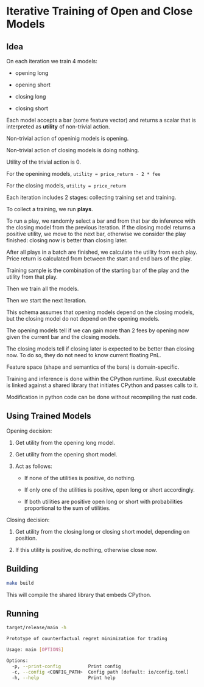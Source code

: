 # Iterative Training of Open and Close Models

## Idea

On each iteration we train 4 models:

+ opening long

+ opening short

+ closing long

+ closing short

Each model accepts a bar (some feature vector) and returns a scalar that is interpreted as **utility**
of non-trivial action.

Non-trivial action of openinig models is opening.

Non-trivial action of closing models is doing nothing.

Utility of the trivial action is 0.

For the openining models, `utility = price_return - 2 * fee`

For the closing models, `utility = price_return`

Each iteration includes 2 stages: collecting training set and training.

To collect a training, we run **plays**.

To run a play, we randomly select a bar and from that bar do inference with the closing model 
from the previous iteration. If the closing model returns a positive utility, we move to the next bar,
otherwise we consider the play finished: closing now is better than closing later.

After all plays in a batch are finished, we calculate the utility from each play. Price return is calculated
from between the start and end bars of the play.

Training sample is the combination of the starting bar of the play and the utility from that play.

Then we train all the models.

Then we start the next iteration.

This schema assumes that opening models depend on the closing models, but the closing model
do not depend on the opening models. 

The opening models tell if we can gain more than 2 fees by opening now given the current bar and
the closing models.

The closing models tell if closing later is expected to be better than closing now. 
To do so, they do not need to know current floating PnL.

Feature space (shape and semantics of the bars) is domain-specific.

Training and inference is done within the CPython runtime. 
Rust executable is linked against a shared library that initiates CPython and passes calls to it.

Modification in python code can be done without recompiling the rust code.

## Using Trained Models

Opening decision:

1. Get utility from the opening long model.

2. Get utility from the opening short model.

3. Act as follows:
   
   + If none of the utilities is positive, do nothing.

   + If only one of the utilities is positive, open long or short accordingly.

   + If both utilities are positive open long or short with probabilities proportional to the sum of utilities.

Closing decision:

1. Get utility from the closing long or closing short model, depending on position.

2. If this utility is positive, do nothing, otherwise close now.


## Building

```bash
make build
```

This will compile the shared library that embeds CPython.


## Running

```bash
target/release/main -h

Prototype of counterfactual regret minimization for trading

Usage: main [OPTIONS]

Options:
  -p, --print-config          Print config
  -c, --config <CONFIG_PATH>  Config path [default: io/config.toml]
  -h, --help                  Print help
```
